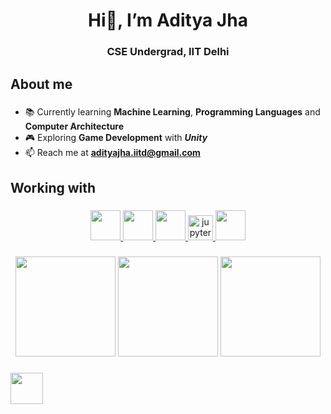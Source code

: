 <h1 align="center">Hi👋, I’m Aditya Jha</h1>
<h3 align="center">CSE Undergrad, IIT Delhi</h3>

<h2 align="left">About me</h2>

###

- 📚 Currently learning **Machine Learning**, **Programming Languages** and **Computer Architecture**
- 🎮 Exploring **Game Development** with ***Unity***
- 📫 Reach me at **adityajha.iitd@gmail.com**

###

<h2 align="left">Working with</h2>

###

<div align="center">
  <a href="https://www.learn-c.org/" target="_blank">
    <img src="https://cdn.jsdelivr.net/gh/devicons/devicon/icons/c/c-original.svg" height="48"  />
  </a>
  <a href="https://cplusplus.com/" target="_blank">
    <img src="https://cdn.jsdelivr.net/gh/devicons/devicon/icons/cplusplus/cplusplus-original.svg" height="48"  />
  </a>
  <a href="https://www.python.org/" target="_blank">
    <img src="https://cdn.jsdelivr.net/gh/devicons/devicon/icons/python/python-original.svg" height="48"  />
  </a>
  <a href="https://jupyter.org/try" target="_blank">
    <img src="https://cdn.jsdelivr.net/gh/devicons/devicon/icons/jupyter/jupyter-original.svg" height="40" alt="jupyter logo"  />
  </a>
  <a href="https://ocaml.org/" target="_blank">
    <img src="https://cdn.jsdelivr.net/gh/devicons/devicon/icons/ocaml/ocaml-original.svg" height="48"  />
  </a>

</div>

###

<div align="center">
  <img src="https://github-readme-stats.vercel.app/api?username=adityjha0&hide_title=true&show_icons=true&theme=radical&locale=en&hide_border=true" height="160" />
  <img src="https://github-readme-stats.vercel.app/api/top-langs?username=adityjha0&locale=en&hide_title=true&layout=compact&card_width=320&langs_count=6&theme=radical&hide_border=true" height="160" />
  <img src="https://streak-stats.demolab.com?user=adityjha0&locale=en&mode=daily&theme=radical&hide_border=true" height="160" />
</div>

###

<div align="left">
  <a href="https://www.linkedin.com/in/adityajha-iitd/" target="_blank">
    <img src="https://raw.githubusercontent.com/maurodesouza/profile-readme-generator/master/src/assets/icons/social/linkedin/default.svg" width="52" height="50"/>
  </a>
</div>

###
